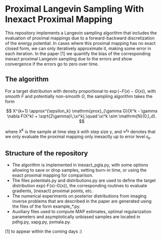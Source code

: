 # Proximal Langevin Sampling With Inexact Proximal Mapping

This repository implements a Langevin sampling algorithm that includes the evaluation of proximal mappings due to a forward-backward discretization of the energy potential. In cases where this proximal mapping has no exact closed form, we can only iteratively approximate it, making some error in each iteration. In the paper [1] we quantify the bias of the corresponding inexact proximal Langevin sampling due to the errors and show convergence if the errors go to zero over time.

## The algorithm
For a target distribution with density proportional to $\exp(-F(x)-G(x))$, with smooth $F$ and potentially non-smooth $G$, the sampling algorithm takes the form

$$  X^{k+1} \approx^{\epsilon_k} \mathrm{prox}_{\gamma G}(X^k - \gamma \nabla F(X^k) + \sqrt{2\gamma}\,\xi^k),\quad \xi^k \sim \mathrm{N}(0,I_d). $$

where $X^k$ is the sample at time step $k$ with step size $\gamma$, and $\approx^{\epsilon_k}$ denotes that we only evaluate the proximal mapping only inexactly up to error level $\epsilon_k$.

## Structure of the repository
- The algorithm is implemented in inexact_pgla.py, with some options allowing to save or drop samples, setting burn-in time, or using the exact proximal mapping for comparison.
- The files potentials.py and distributions.py are used to define the target distribution exp(-F(x)-G(x)), the corresponding routines to evaluate gradients, (inexact) proximal points, etc. 
- The numerical experiments on posterior distributions from imaging inverse problems that are described in the paper are generated using the files of the form example_*.py.
- Auxiliary files used to compute MAP estimates, optimal regularization parameters and asymptotically unbiased samples are located in pdhg.py, sapg.py, pxmala.py.


[1] to appear within the coming days :)
